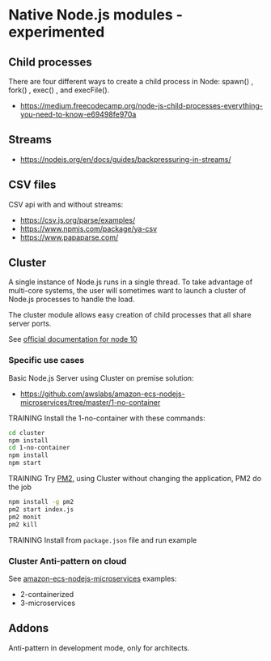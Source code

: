 # Native Node.js modules - experimented

## Child processes

There are four different ways to create a child process in Node: spawn() , fork() , exec() , and execFile().

- https://medium.freecodecamp.org/node-js-child-processes-everything-you-need-to-know-e69498fe970a

## Streams

- https://nodejs.org/en/docs/guides/backpressuring-in-streams/

## CSV files

CSV api with and without streams:

- https://csv.js.org/parse/examples/
- https://www.npmjs.com/package/ya-csv
- https://www.papaparse.com/

## Cluster

A single instance of Node.js runs in a single thread. To take advantage of multi-core systems, the user will sometimes want to launch a cluster of Node.js processes to handle the load.

The cluster module allows easy creation of child processes that all share server ports.

See [official documentation for node 10](https://nodejs.org/dist/latest-v10.x/docs/api/cluster.html)

### Specific use cases

Basic Node.js Server using Cluster on premise solution:

- https://github.com/awslabs/amazon-ecs-nodejs-microservices/tree/master/1-no-container

TRAINING Install the 1-no-container with these commands:

```sh
cd cluster
npm install
cd 1-no-container
npm install
npm start
```

TRAINING Try [PM2](https://pm2.io/doc/en/runtime/overview/#cluster-mode-load-balancing--0s-downtime), using Cluster without changing the application, PM2 do the job

```sh
npm install -g pm2
pm2 start index.js
pm2 monit
pm2 kill
```

TRAINING Install from `package.json` file and run example

### Cluster Anti-pattern on cloud

See [amazon-ecs-nodejs-microservices](https://github.com/awslabs/amazon-ecs-nodejs-microservices) examples:

- 2-containerized
- 3-microservices

## Addons

Anti-pattern in development mode, only for architects.
